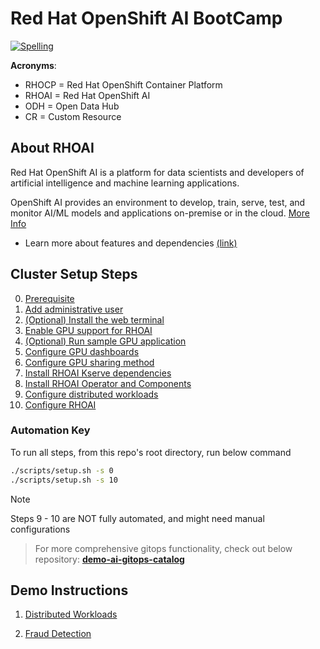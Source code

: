 # Red Hat OpenShift AI BootCamp

[![Spelling](https://github.com/redhat-na-ssa/hobbyist-guide-to-rhoai/actions/workflows/spellcheck.yml/badge.svg)](https://github.com/redhat-na-ssa/hobbyist-guide-to-rhoai/actions/workflows/spellcheck.yml)

**Acronyms**:

- RHOCP = Red Hat OpenShift Container Platform
- RHOAI = Red Hat OpenShift AI
- ODH = Open Data Hub
- CR = Custom Resource

## About RHOAI

Red Hat OpenShift AI is a platform for data scientists and developers of artificial intelligence and machine learning applications.

OpenShift AI provides an environment to develop, train, serve, test, and monitor AI/ML models and applications on-premise or in the cloud. [More Info](https://docs.redhat.com/en/documentation/red_hat_openshift_ai_self-managed/2.13/html/introduction_to_red_hat_openshift_ai/index)

- Learn more about features and dependencies [(link)](/docs/info-features.md)

## Cluster Setup Steps

0. [Prerequisite](/docs/00-prerequisite.md)
1. [Add administrative user](/docs/01-add-administrative-user.md)
1. [(Optional) Install the web terminal](/docs/02-install-web-terminal.md)
1. [Enable GPU support for RHOAI](/docs/03-enable-gpu-support.md)
1. [(Optional) Run sample GPU application](/docs/04-run-sample-gpu-application.md)
1. [Configure GPU dashboards](/docs/05-configure-gpu-dashboards.md)
1. [Configure GPU sharing method](/docs/06-configure-gpu-sharing-method.md)
1. [Install RHOAI Kserve dependencies](/docs/07-install-kserve-dependencies.md)
1. [Install RHOAI Operator and Components](/docs/08-install-rhoai-operator.md)
1. [Configure distributed workloads](/docs/09-configure-distributed-workloads.md)
1. [Configure RHOAI](/docs/10-configure-rhoai.md)

### Automation Key

To run all steps, from this repo's root directory, run below command

```sh
./scripts/setup.sh -s 0
./scripts/setup.sh -s 10
```

> [!NOTE]
> Steps 9 - 10 are NOT fully automated, and might need manual configurations

> For more comprehensive gitops functionality, check out below repository: 
> [**demo-ai-gitops-catalog**](https://github.com/redhat-na-ssa/demo-ai-gitops-catalog)

## Demo Instructions

1. [Distributed Workloads](/docs/11-demo-distributed_workloads.md)

1. [Fraud Detection](/docs/12-demo-fraud-detection.md)
